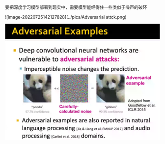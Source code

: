 要把深度学习模型部署到现实中，需要模型能经得住一些类似于噪声的破环

![image-20220725142127828](../pics/Adversarial attck.png)

![adversarial examples](Adversarial_attck.png)